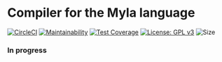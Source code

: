 # Compiler for the Myla language

[![CircleCI](https://circleci.com/gh/cyprienroche/mylaCompiler.svg?style=svg)](https://circleci.com/gh/cyprienroche/mylaCompiler)
[![Maintainability](https://api.codeclimate.com/v1/badges/0ea1df021f376dfc15a0/maintainability)](https://codeclimate.com/github/cyprienroche/mylaCompiler/maintainability)
[![Test Coverage](https://api.codeclimate.com/v1/badges/0ea1df021f376dfc15a0/test_coverage)](https://codeclimate.com/github/cyprienroche/mylaCompiler/test_coverage)
[![License: GPL v3](https://img.shields.io/badge/License-GPLv3-blue.svg)](https://www.gnu.org/licenses/gpl-3.0)
![Size](https://github-size-badge.herokuapp.com/:owner/:repo.svg)

### In progress
